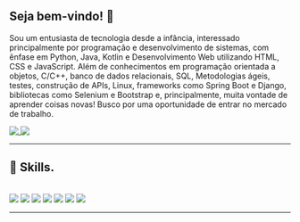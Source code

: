 ## Seja bem-vindo! 👋
 
Sou um entusiasta de tecnologia desde a infância, interessado principalmente por programação e desenvolvimento de sistemas, com ênfase em Python, Java, Kotlin e Desenvolvimento Web utilizando HTML, CSS e JavaScript. Além de conhecimentos em programação orientada a objetos, C/C++, banco de dados relacionais, SQL, Metodologias ágeis, testes, construção de APIs, Linux, frameworks como Spring Boot e Django, bibliotecas como Selenium e Bootstrap e, principalmente, muita vontade de aprender coisas novas! Busco por uma oportunidade de entrar no mercado de trabalho.

<a href="https://github.com/sboechat">
  <img align= "top" src="https://github-readme-stats.vercel.app/api?username=sboechat&show_icons=true&theme=radical" />
</a>
<a href="https://github.com/sboechat">
  <img align= "top" src="https://github-readme-stats.vercel.app/api/top-langs/?username=sboechat&layout=compact&theme=radical" />
</a>


<hr>

## 🚀 Skills.
<div style="display: inline_block"></br>
  <img aling="center" alter="Python" src="https://img.shields.io/badge/Python-3776AB?style=for-the-badge&logo=python&logoColor=white"/>
  <img aling="center" alter="Java" src="https://img.shields.io/badge/Java-ED8B00?style=for-the-badge&logo=openjdk&logoColor=white"/>
  <img aling="center" alter="Kotlin" src="https://img.shields.io/badge/Kotlin-777BB4?style=for-the-badge&logo=kotlin&logoColor=white"/>
  <img aling="center" alter="HTML5" src="https://img.shields.io/badge/HTML5-E34F26?style=for-the-badge&logo=html5&logoColor=white"/>
  <img aling="center" alter="CSS3" src="https://img.shields.io/badge/CSS3-1572B6?style=for-the-badge&logo=css3&logoColor=white"/>
  <img aling="center" alter="JavaScript" src="https://img.shields.io/badge/JavaScript-323330?style=for-the-badge&logo=javascript&logoColor=F7DF1E"/>
  <img aling="center" alter="Lua" src="https://img.shields.io/badge/Lua-2C2D72?style=for-the-badge&logo=lua&logoColor=F7DF1E"/>
</div>
<hr>
<!--
**sboechat/sboechat** is a ✨ _special_ ✨ repository because its `README.md` (this file) appears on your GitHub profile.

Here are some ideas to get you started:

- 🔭 I’m currently working on ...
- 🌱 I’m currently learning ...
- 👯 I’m looking to collaborate on ...
- 🤔 I’m looking for help with ...
- 💬 Ask me about ...
- 📫 How to reach me: ...
- 😄 Pronouns: ...
- ⚡ Fun fact: ...
-->
